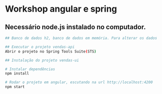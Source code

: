 # Workshop angular e spring

## Necessário node.js instalado no computador.

``` bash
## Banco de dados h2, banco de dados em memória. Para alterar os dados só ir até o arquivo import.sql. Que fica dentro de resourcesdentro do projeto vendas-api

## Executar o projeto vendas-api
Abrir o projeto no Spring Tools Suite(STS)

## Instalação do projeto vendas-ui

# Instalar dependências
npm install

# Rodar o projeto em angular, escutando na url http://localhost:4200
npm start
```
